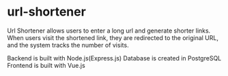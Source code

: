 # url-shortener

Url Shortener allows users to enter a long url and generate shorter links. When users visit the shortened link, they are redirected to the original URL, and the system tracks the number of visits.

Backend is built with Node.js(Express.js)
Database is created in PostgreSQL
Frontend is built with Vue.js
 
